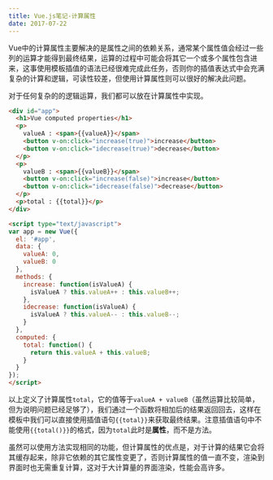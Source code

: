 ```yaml
---
title: Vue.js笔记-计算属性
date: 2017-07-22
---
```


Vue中的计算属性主要解决的是属性之间的依赖关系，通常某个属性值会经过一些列的运算才能得到最终结果，运算的过程中可能会将其它一个或多个属性包含进来，这事使用模板插值的语法已经很难完成此任务，否则你的插值表达式中会充满复杂的计算和逻辑，可读性较差，但使用计算属性则可以很好的解决此问题。

对于任何复杂的的逻辑运算，我们都可以放在计算属性中实现。

```html
<div id="app">
  <h1>Vue computed properties</h1>
  <p>
    valueA : <span>{{valueA}}</span>
    <button v-on:click="increase(true)">increase</button>
    <button v-on:click="idecrease(true)">decrease</button>
  </p>
  <p>
    valueB : <span>{{valueB}}</span>
    <button v-on:click="increase(false)">increase</button>
    <button v-on:click="idecrease(false)">decrease</button>
  </p>
  <p>total : {{total}}</p>
</div>

<script type="text/javascript">
var app = new Vue({
  el: '#app',
  data: {
    valueA: 0,
    valueB: 0
  },
  methods: {
    increase: function(isValueA) {
      isValueA ? this.valueA++ : this.valueB++;
    },
    idecrease: function(isValueA) {
      isValueA ? this.valueA-- : this.valueB--;
    }
  },
  computed: {
    total: function() {
      return this.valueA + this.valueB;
    }
  }
});
</script>
```

以上定义了计算属性`total`，它的值等于`valueA + valueB`（虽然运算比较简单，但为说明问题已经足够了），我们通过一个函数将相加后的结果返回回去，这样在模板中我们可以直接使用插值语句`{{total}}`来获取最终结果。注意插值语句中不能使用`{{total()}}`的格式，因为`total`此时是**属性**，而不是方法。

虽然可以使用方法实现相同的功能，但计算属性的优点是，对于计算的结果它会将其缓存起来，除非它依赖的其它属性变更了，否则计算属性的值一直不变，渲染到界面时也无需重复计算，这对于大计算量的界面渲染，性能会高许多。